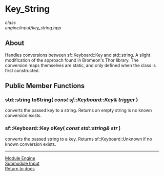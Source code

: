 # Key_String
*class*  
*engine/input/key_string.hpp*

## About
Handles conversions between sf::Keyboard::Key and std::string. A slight modification of the approach found in Bromeon's Thor library. The conversion maps themselves are static, and only defined when the class is first constructed.

## Public Member Functions
### std::string toString( *const sf::Keyboard::Key& trigger* )
converts the passed key to a string. Returns an empty string is no known conversion exists.

### sf::Keyboard::Key oKey( *const std::string& str* )
converts the passed string to a key. Returns sf::Keyboard::Unknown if no known conversion exists.

---

[Module Engine](../engine.md)  
[Submodule Input](input.md)  
[Return to docs](../../docs.md)